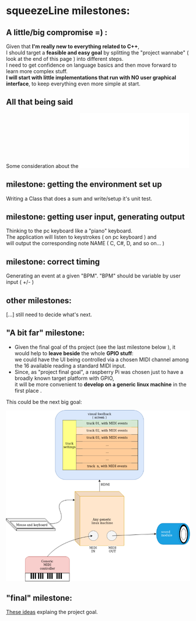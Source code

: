 

# squeezeLine milestones:

## A little/big compromise =) :

Given that **I'm really new to everything related to C++**,\
I should target a **feasible and easy goal** by splitting the "project wannabe" ( look at the end of this page ) into different steps.\
I need to get confidence on language basics and then move forward to learn more complex stuff.\
**I will start with little implementations that run with NO user graphical interface**, to keep everything even more simple at start.


## All that being said
Some consideration about the ![dev environment here](./dev_environment.md)


## milestone: getting the environment set up
Writing a Class that does a sum and write/setup it's unit test.


## milestone: getting user input, generating output
Thinking to the pc keyboard like a "piano" keyboard.\
The application will listen to keystrokes ( on pc keyboard ) and \
will output the corresponding note NAME ( C, C#, D, and so on... )


## milestone: correct timing
Generating an event at a given "BPM". "BPM" should be variable by user input ( +/- )


## other milestones:

[...] still need to decide what's next.


## "A bit far" milestone:

* Given the final goal of ths project (see the last milestone below ), it would help to **leave beside** the whole **GPIO stuff**:\
  we could have the UI being controlled via a chosen MIDI channel among the 16 available reading a standard MIDI input.
* Since, as "project final goal", a raspberry Pi was chosen just to have a broadly known target platform with GPIO,\
  it will be more convenient to **develop on a generic linux machine** in the first place .

This could be the next big goal:

![Project reasonable big goal](./resources/sqeezeLine.reasonableBigGoal.png)


## "final" milestone:
[These ideas](./project_wannabe.md) explaing the project goal.